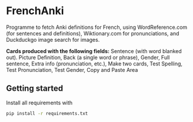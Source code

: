 # FrenchAnki
Programme to fetch Anki definitions for French, using WordReference.com (for sentences and definitions), Wiktionary.com for pronunciations, and Duckduckgo image search for images.

**Cards produced with the following fields:**
Sentence (with word blanked out).
Picture
Definition,
Back (a single word or phrase),
Gender,
Full sentence,
Extra info (pronunciation, etc.),
Make two cards,
Test Spelling,
Test Pronunciation,
Test Gender,
Copy and Paste Area

## Getting started

Install all requirements with

```bash
pip install -r requirements.txt
```

